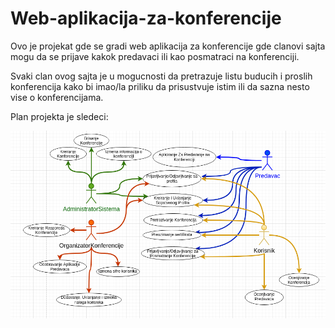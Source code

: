 # Web-aplikacija-za-konferencije

Ovo je projekat gde se gradi web aplikacija za konferencije gde clanovi sajta mogu da se prijave kakok predavaci ili kao posmatraci na konferenciji.

Svaki clan ovog sajta je u mogucnosti da pretrazuje listu buducih i proslih konferencija kako bi imao/la priliku da prisustvuje istim ili da sazna nesto vise o konferencijama.

Plan projekta je sledeci:

![usee case](./Use_case_dijagram.png)
